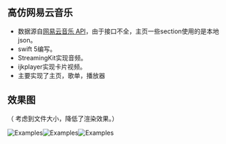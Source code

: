 ## 高仿网易云音乐

* 数据源自[网易云音乐 API](https://github.com/Binaryify/NeteaseCloudMusicApi)，由于接口不全，主页一些section使用的是本地json。
* swift 5编写。
* StreamingKit实现音频。
* ijkplayer实现卡片视频。
* 主要实现了主页，歌单，播放器
	
## 效果图 
（ 考虑到文件大小，降低了渲染效果。）

![Examples](_Gifs/播放.gif)![Examples](_Gifs/主页.gif)![Examples](_Gifs/歌单.gif)


